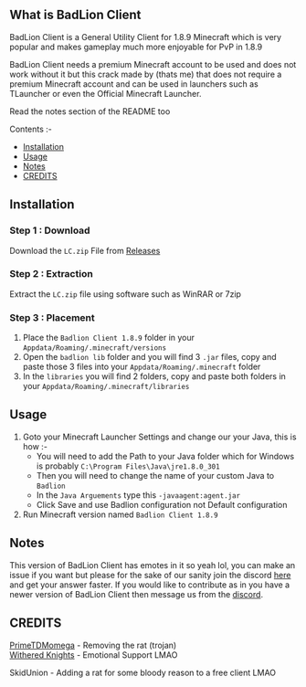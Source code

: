 ## What is BadLion Client
BadLion Client is a General Utility Client for 1.8.9 Minecraft which is very popular and makes gameplay much more enjoyable for PvP in 1.8.9

BadLion Client needs a premium Minecraft account to be used and does not work without it but this crack made by []() (thats me) that does not require a premium Minecraft account and can be used in launchers such as TLauncher or even the Official Minecraft Launcher.

Read the notes section of the README too

Contents :-
 - [Installation](https://github.com/WitheredKnights/badlionCrack#installation)
 - [Usage](https://github.com/WitheredKnights/badlionCrack#usage)
 - [Notes](https://github.com/WitheredKnights/badlionCrack#usage)
 - [CREDITS](https://github.com/WitheredKnights/badlionCrack#credits)


## Installation 
 ### Step 1 : Download
 Download the `LC.zip` File from [Releases](https://github.com/PrimeTDMomega/lunarCrack/releases/tag/1.0)
 ### Step 2 : Extraction
 Extract the `LC.zip` file using software such as WinRAR or 7zip
 ### Step 3 : Placement
 1. Place the `Badlion Client 1.8.9` folder in your `Appdata/Roaming/.minecraft/versions`
 2. Open the `badlion lib` folder and you will find 3 `.jar` files, copy and paste those 3 files into your `Appdata/Roaming/.minecraft` folder
 3. In the `libraries` you will find 2 folders, copy and paste both folders in your `Appdata/Roaming/.minecraft/libraries`
 ## Usage
 1. Goto your Minecraft Launcher Settings and change our your Java, this is how :-
    - You will need to add the Path to your Java folder which for Windows is probably `C:\Program Files\Java\jre1.8.0_301`
    - Then you will need to change the name of your custom Java to `Badlion`
    - In the `Java Arguements` type this `-javaagent:agent.jar`
    - Click Save and use Badlion configuration not Default configuration
 2. Run Minecraft version named `Badlion Client 1.8.9`
 
 ## Notes
 This version of BadLion Client has emotes in it so yeah lol, you can make an issue if you want but please for the sake of our sanity join the discord [here](https://dsc.gg/witheredknights) and get your answer faster. If you would like to contribute as in you have a newer version of BadLion Client then message us from the [discord](https://dsc.gg/witheredknights/).
 
 ## CREDITS
 [PrimeTDMomega](https://github.com/PrimeTDMomega/) - Removing the rat (trojan)
 <BR>
 [Withered Knights](https://dsc.gg/witheredknights) - Emotional Support LMAO
 <br>
 
 SkidUnion - Adding a rat for some bloody reason to a free client LMAO
